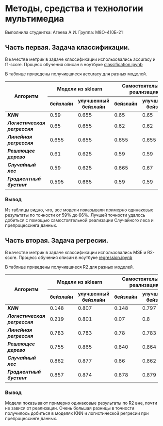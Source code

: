 # Методы, средства и технологии мультимедиа

Выполнила студентка: Агеева А.И. 
Группа: М8О-410Б-21

## Часть первая. Задача классификации.

В качестве метрик в задаче классификации использовались accuracy и f1-score. Процесс обучения описан в ноутбуке [classification.ipynb](classification.ipynb)

В таблице приведены получившиеся accuracy для разных моделей.
<table>
    <thead>
        <tr>
            <th rowspan=2>Алгоритм</th>
            <th colspan=2>Модели из sklearn</th>
            <th colspan=2>Самостоятельная реализация</th>
        </tr>
        <tr>
            <th>бейзлайн</th>
            <th>улучшенный бейзлайн</th>
            <th>бейзлайн</th>
            <th>улучшенный бейзлайн</th>
        </tr>
    </thead>
    <tbody>
        <tr>
            <td><b><i>KNN</i></b></td>
            <td>0.59</td>
            <td>0.655</td>
            <td>0.65</td>
            <td>0.65</td>
        </tr>
        <tr>
            <td><b><i>Логистическая регрессия</i></b></td>
            <td>0.65</td>
            <td>0.655</td>
            <td>0.62</td>
            <td>0.62</td>
        </tr>
        <tr>
            <td><b><i>Линейная регрессия</i></b></td>
            <td>0.655</td>
            <td>0.655</td>
            <td>0.655</td>
            <td>0.655</td>
        </tr>
        <tr>
            <td><b><i>Решающее дерево</i></b></td>
            <td>0.61</td>
            <td>0.625</td>
            <td>0.59</td>
            <td>0.59</td>
        </tr>
        <tr>
            <td><b><i>Случайный лес</i></b></td>
            <td>0.59</td>
            <td>0.625</td>
            <td>0.665</td>
            <td>0.67</td>
        </tr>
        <tr>
            <td><b><i>Градиентный бустинг</i></b></td>
            <td>0.595</td>
            <td>0.665</td>
            <td>0.59</td>
            <td>0.59</td>
        </tr>
    </tbody>
</table>

### Вывод

Из таблицы видно, что, все модели показывали примерно одинаковые результаты по точности от 59% до 66%. Лучшей точности удалось добиться с помощью самостоятельной реализации Случайного леса и препроцессинга данных.

## Часть вторая. Задача регресии.

В качестве метрик в задаче классификации использовались MSE и R2-score. Процесс обучения описан в ноутбуке [regression.ipynb](regression.ipynb)

В таблице приведены получившиеся R2 для разных моделей.
<table>
    <thead>
        <tr>
            <th rowspan=2>Алгоритм</th>
            <th colspan=2>Модели из sklearn</th>
            <th colspan=2>Самостоятельная реализация</th>
        </tr>
        <tr>
            <th>бейзлайн</th>
            <th>улучшенный бейзлайн</th>
            <th>бейзлайн</th>
            <th>улучшенный бейзлайн</th>
        </tr>
    </thead>
    <tbody>
        <tr>
            <td><b><i>KNN</i></b></td>
            <td>0.148</td>
            <td>0.807</td>
            <td>0.148</td>
            <td>0.797</td>
        </tr>
        <tr>
            <td><b><i>Логистическая регрессия</i></b></td>
            <td>0.219</td>
            <td>0.801</td>
            <td>0.07</td>
            <td>0.8</td>
        </tr>
        <tr>
            <td><b><i>Линейная регрессия</i></b></td>
            <td>0.783</td>
            <td>0.783</td>
            <td>0.78</td>
            <td>0.783</td>
        </tr>
        <tr>
            <td><b><i>Решающее дерево</i></b></td>
            <td>0.755</td>
            <td>0.865</td>
            <td>0.840</td>
            <td>0.864</td>
        </tr>
        <tr>
            <td><b><i>Случайный лес</i></b></td>
            <td>0.862</td>
            <td>0.877</td>
            <td>0.86</td>
            <td>0.862</td>
        </tr>
        <tr>
            <td><b><i>Градиентный бустинг</i></b></td>
            <td>0.857</td>
            <td>0.874</td>
            <td>0.878</td>
            <td>0.879</td>
        </tr>
    </tbody>
</table>

### Вывод

Модели показывают примерно одинаковые результаты по R2 вне, почти не завися от реализации. Очень большая разницы в точности получилось добиться в моделях KNN и логистической регресии при препроцессинге данных. 

